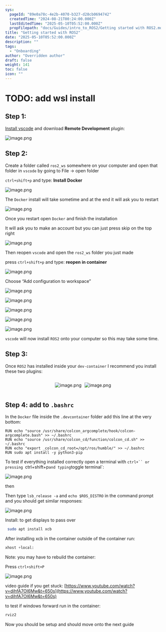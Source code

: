 ```yaml
---
sys:
  pageId: "89e0a78c-4e2b-4070-b327-d28cb0694742"
  createdTime: "2024-08-21T00:24:00.000Z"
  lastEditedTime: "2025-05-10T05:52:00.000Z"
  propFilepath: "docs/Guides/intro_to_ROS2/Getting started with ROS2.md"
title: "Getting started with ROS2"
date: "2025-05-10T05:52:00.000Z"
description: ""
tags:
  - "Onboarding"
author: "Overridden author"
draft: false
weight: 141
toc: false
icon: ""
---
```


# TODO: add wsl install

## Step 1:

[Install vscode](https://code.visualstudio.com/download) and download **Remote Development** plugin:

![image.png](https://prod-files-secure.s3.us-west-2.amazonaws.com/d518164a-d88e-44d1-a4ee-3adb3bd8bce0/efb52993-1881-4a40-b95e-6f020334f022/image.png?X-Amz-Algorithm=AWS4-HMAC-SHA256&X-Amz-Content-Sha256=UNSIGNED-PAYLOAD&X-Amz-Credential=ASIAZI2LB466VYVZQK2F%2F20250622%2Fus-west-2%2Fs3%2Faws4_request&X-Amz-Date=20250622T230829Z&X-Amz-Expires=3600&X-Amz-Security-Token=IQoJb3JpZ2luX2VjEAwaCXVzLXdlc3QtMiJIMEYCIQCjrffS%2BjHPegotPzsK7RfMY4VlvU2y%2F%2BBwDZqqM159QwIhAOU3NjuIlLfjVUDs%2F0LvyMDqVwN5pJIKWLtZjDsKXJxjKogECPX%2F%2F%2F%2F%2F%2F%2F%2F%2F%2FwEQABoMNjM3NDIzMTgzODA1Igzu7omhug6szrvrNecq3AOxiIuOxvx46yhaU0N9mvnJsX3tHn5rYcMRnB49bjR5TVGlm1%2FK0DrjZtzBgdOTfLbfvVElgbP6%2BkNbAJDCckksAdfMLQWPM0GAM%2Bn519fNTyGlVNYSmw%2FWcJAZYuF0zGHvNMQsXkHqjA6jrpOGWzN5BYf9dKoWI8Zov9mO8Q70rOzfuYFITsyRaIgR2AQZUZuxfPCk6u32BdZ2FU37UOue9sAWyEYXSUOerGwmCWzUvZ4EkndfnAY3Tsbd5aQXtrrEbi9jVKrV1a9LTKSsR9USvD2Lr2BroXwa0fDJjrijD7ieDqWziQl%2BcvEZwCeFQ4rMkEmCLcxa%2BNxzu5y1TtclfzLpL08rzKghXJhjsRmuOcd%2F%2BxaPG5Fp3nF6sfdVtyncZBUAHZvhbxvmoFttKZOr4NXTTtU%2BUZ4a%2BCjo6AtIk4uxjooyVuHwO8BQ7RgWXVKTsu%2FVdEEdYhE2wIJDAOtdbD80fvLMR0fQGPBgbUw%2BgrsLFDBaPV0IWB4E%2Bopkpe1fjc1zrkHWfW7vvS77fZXtcdsQHQXuAYYs8DF4OpUjw2NO99PmHGhuYn%2FPBFHq6mqyuRWfV9SlWkYePhoL9HMt3CEojkz00H%2BuFXq5Svq3TMfoBfW%2B3FfgZ8zaczDLx%2BHCBjqkAeocabaF5KScurRJoi6Z7LDai1TC6nyfzjYlTDWsR6a2kBWMlkibIP0IOge3VQGE1mqhwJHC1qCI404GDDaqF7H9AnlIk%2BJ3qx1d2iUy4%2FMcnJv6qSqbDjoURvbiwFi8zp3%2FVDYgxSN7sgB%2FTlfnO64NSxQjByoZBmpRc6mdLEM66ri6y4d%2FEdaE0Ya1Sh2f%2FcOt2z%2B6Be5KAfikUaM5sDZxp%2Bbu&X-Amz-Signature=54e1a0e7889d472292fd4fbc90ff1ca1f0ef2d71700866de1af571be70db87be&X-Amz-SignedHeaders=host&x-amz-checksum-mode=ENABLED&x-id=GetObject)

## Step 2:

Create a folder called `ros2_ws` somewhere on your computer and open that folder in `vscode` by going to File → open folder 

`ctrl+shift+p` and type: **Install Docker**

![image.png](https://prod-files-secure.s3.us-west-2.amazonaws.com/d518164a-d88e-44d1-a4ee-3adb3bd8bce0/2269dc0e-1cd5-47ff-bceb-c04ad9b2eab0/image.png?X-Amz-Algorithm=AWS4-HMAC-SHA256&X-Amz-Content-Sha256=UNSIGNED-PAYLOAD&X-Amz-Credential=ASIAZI2LB466VYVZQK2F%2F20250622%2Fus-west-2%2Fs3%2Faws4_request&X-Amz-Date=20250622T230829Z&X-Amz-Expires=3600&X-Amz-Security-Token=IQoJb3JpZ2luX2VjEAwaCXVzLXdlc3QtMiJIMEYCIQCjrffS%2BjHPegotPzsK7RfMY4VlvU2y%2F%2BBwDZqqM159QwIhAOU3NjuIlLfjVUDs%2F0LvyMDqVwN5pJIKWLtZjDsKXJxjKogECPX%2F%2F%2F%2F%2F%2F%2F%2F%2F%2FwEQABoMNjM3NDIzMTgzODA1Igzu7omhug6szrvrNecq3AOxiIuOxvx46yhaU0N9mvnJsX3tHn5rYcMRnB49bjR5TVGlm1%2FK0DrjZtzBgdOTfLbfvVElgbP6%2BkNbAJDCckksAdfMLQWPM0GAM%2Bn519fNTyGlVNYSmw%2FWcJAZYuF0zGHvNMQsXkHqjA6jrpOGWzN5BYf9dKoWI8Zov9mO8Q70rOzfuYFITsyRaIgR2AQZUZuxfPCk6u32BdZ2FU37UOue9sAWyEYXSUOerGwmCWzUvZ4EkndfnAY3Tsbd5aQXtrrEbi9jVKrV1a9LTKSsR9USvD2Lr2BroXwa0fDJjrijD7ieDqWziQl%2BcvEZwCeFQ4rMkEmCLcxa%2BNxzu5y1TtclfzLpL08rzKghXJhjsRmuOcd%2F%2BxaPG5Fp3nF6sfdVtyncZBUAHZvhbxvmoFttKZOr4NXTTtU%2BUZ4a%2BCjo6AtIk4uxjooyVuHwO8BQ7RgWXVKTsu%2FVdEEdYhE2wIJDAOtdbD80fvLMR0fQGPBgbUw%2BgrsLFDBaPV0IWB4E%2Bopkpe1fjc1zrkHWfW7vvS77fZXtcdsQHQXuAYYs8DF4OpUjw2NO99PmHGhuYn%2FPBFHq6mqyuRWfV9SlWkYePhoL9HMt3CEojkz00H%2BuFXq5Svq3TMfoBfW%2B3FfgZ8zaczDLx%2BHCBjqkAeocabaF5KScurRJoi6Z7LDai1TC6nyfzjYlTDWsR6a2kBWMlkibIP0IOge3VQGE1mqhwJHC1qCI404GDDaqF7H9AnlIk%2BJ3qx1d2iUy4%2FMcnJv6qSqbDjoURvbiwFi8zp3%2FVDYgxSN7sgB%2FTlfnO64NSxQjByoZBmpRc6mdLEM66ri6y4d%2FEdaE0Ya1Sh2f%2FcOt2z%2B6Be5KAfikUaM5sDZxp%2Bbu&X-Amz-Signature=99dbcd3f1abf4a05c57011c930d7a2ed09adb5bce38262d4523bdfe29f741e25&X-Amz-SignedHeaders=host&x-amz-checksum-mode=ENABLED&x-id=GetObject)

The `Docker` install will take sometime and at the end it will ask you to restart

![image.png](https://prod-files-secure.s3.us-west-2.amazonaws.com/d518164a-d88e-44d1-a4ee-3adb3bd8bce0/ed233f78-be33-4b1f-b89c-9c346c0e961e/image.png?X-Amz-Algorithm=AWS4-HMAC-SHA256&X-Amz-Content-Sha256=UNSIGNED-PAYLOAD&X-Amz-Credential=ASIAZI2LB466VYVZQK2F%2F20250622%2Fus-west-2%2Fs3%2Faws4_request&X-Amz-Date=20250622T230829Z&X-Amz-Expires=3600&X-Amz-Security-Token=IQoJb3JpZ2luX2VjEAwaCXVzLXdlc3QtMiJIMEYCIQCjrffS%2BjHPegotPzsK7RfMY4VlvU2y%2F%2BBwDZqqM159QwIhAOU3NjuIlLfjVUDs%2F0LvyMDqVwN5pJIKWLtZjDsKXJxjKogECPX%2F%2F%2F%2F%2F%2F%2F%2F%2F%2FwEQABoMNjM3NDIzMTgzODA1Igzu7omhug6szrvrNecq3AOxiIuOxvx46yhaU0N9mvnJsX3tHn5rYcMRnB49bjR5TVGlm1%2FK0DrjZtzBgdOTfLbfvVElgbP6%2BkNbAJDCckksAdfMLQWPM0GAM%2Bn519fNTyGlVNYSmw%2FWcJAZYuF0zGHvNMQsXkHqjA6jrpOGWzN5BYf9dKoWI8Zov9mO8Q70rOzfuYFITsyRaIgR2AQZUZuxfPCk6u32BdZ2FU37UOue9sAWyEYXSUOerGwmCWzUvZ4EkndfnAY3Tsbd5aQXtrrEbi9jVKrV1a9LTKSsR9USvD2Lr2BroXwa0fDJjrijD7ieDqWziQl%2BcvEZwCeFQ4rMkEmCLcxa%2BNxzu5y1TtclfzLpL08rzKghXJhjsRmuOcd%2F%2BxaPG5Fp3nF6sfdVtyncZBUAHZvhbxvmoFttKZOr4NXTTtU%2BUZ4a%2BCjo6AtIk4uxjooyVuHwO8BQ7RgWXVKTsu%2FVdEEdYhE2wIJDAOtdbD80fvLMR0fQGPBgbUw%2BgrsLFDBaPV0IWB4E%2Bopkpe1fjc1zrkHWfW7vvS77fZXtcdsQHQXuAYYs8DF4OpUjw2NO99PmHGhuYn%2FPBFHq6mqyuRWfV9SlWkYePhoL9HMt3CEojkz00H%2BuFXq5Svq3TMfoBfW%2B3FfgZ8zaczDLx%2BHCBjqkAeocabaF5KScurRJoi6Z7LDai1TC6nyfzjYlTDWsR6a2kBWMlkibIP0IOge3VQGE1mqhwJHC1qCI404GDDaqF7H9AnlIk%2BJ3qx1d2iUy4%2FMcnJv6qSqbDjoURvbiwFi8zp3%2FVDYgxSN7sgB%2FTlfnO64NSxQjByoZBmpRc6mdLEM66ri6y4d%2FEdaE0Ya1Sh2f%2FcOt2z%2B6Be5KAfikUaM5sDZxp%2Bbu&X-Amz-Signature=7bfd625954c1359763f25af3b6ffd91ff12e33d1af2f0ba0eab8107b4404b575&X-Amz-SignedHeaders=host&x-amz-checksum-mode=ENABLED&x-id=GetObject)

Once you restart open `Docker` and finish the installation

It will ask you to make an account but you can just press skip on the top right

![image.png](https://prod-files-secure.s3.us-west-2.amazonaws.com/d518164a-d88e-44d1-a4ee-3adb3bd8bce0/21010ad9-1659-4fd9-9f59-9932a09b2a3d/image.png?X-Amz-Algorithm=AWS4-HMAC-SHA256&X-Amz-Content-Sha256=UNSIGNED-PAYLOAD&X-Amz-Credential=ASIAZI2LB466VYVZQK2F%2F20250622%2Fus-west-2%2Fs3%2Faws4_request&X-Amz-Date=20250622T230829Z&X-Amz-Expires=3600&X-Amz-Security-Token=IQoJb3JpZ2luX2VjEAwaCXVzLXdlc3QtMiJIMEYCIQCjrffS%2BjHPegotPzsK7RfMY4VlvU2y%2F%2BBwDZqqM159QwIhAOU3NjuIlLfjVUDs%2F0LvyMDqVwN5pJIKWLtZjDsKXJxjKogECPX%2F%2F%2F%2F%2F%2F%2F%2F%2F%2FwEQABoMNjM3NDIzMTgzODA1Igzu7omhug6szrvrNecq3AOxiIuOxvx46yhaU0N9mvnJsX3tHn5rYcMRnB49bjR5TVGlm1%2FK0DrjZtzBgdOTfLbfvVElgbP6%2BkNbAJDCckksAdfMLQWPM0GAM%2Bn519fNTyGlVNYSmw%2FWcJAZYuF0zGHvNMQsXkHqjA6jrpOGWzN5BYf9dKoWI8Zov9mO8Q70rOzfuYFITsyRaIgR2AQZUZuxfPCk6u32BdZ2FU37UOue9sAWyEYXSUOerGwmCWzUvZ4EkndfnAY3Tsbd5aQXtrrEbi9jVKrV1a9LTKSsR9USvD2Lr2BroXwa0fDJjrijD7ieDqWziQl%2BcvEZwCeFQ4rMkEmCLcxa%2BNxzu5y1TtclfzLpL08rzKghXJhjsRmuOcd%2F%2BxaPG5Fp3nF6sfdVtyncZBUAHZvhbxvmoFttKZOr4NXTTtU%2BUZ4a%2BCjo6AtIk4uxjooyVuHwO8BQ7RgWXVKTsu%2FVdEEdYhE2wIJDAOtdbD80fvLMR0fQGPBgbUw%2BgrsLFDBaPV0IWB4E%2Bopkpe1fjc1zrkHWfW7vvS77fZXtcdsQHQXuAYYs8DF4OpUjw2NO99PmHGhuYn%2FPBFHq6mqyuRWfV9SlWkYePhoL9HMt3CEojkz00H%2BuFXq5Svq3TMfoBfW%2B3FfgZ8zaczDLx%2BHCBjqkAeocabaF5KScurRJoi6Z7LDai1TC6nyfzjYlTDWsR6a2kBWMlkibIP0IOge3VQGE1mqhwJHC1qCI404GDDaqF7H9AnlIk%2BJ3qx1d2iUy4%2FMcnJv6qSqbDjoURvbiwFi8zp3%2FVDYgxSN7sgB%2FTlfnO64NSxQjByoZBmpRc6mdLEM66ri6y4d%2FEdaE0Ya1Sh2f%2FcOt2z%2B6Be5KAfikUaM5sDZxp%2Bbu&X-Amz-Signature=4154af46509bb75a8051b7deb0af2e821bda6cb9273298475744bcedf5cef07c&X-Amz-SignedHeaders=host&x-amz-checksum-mode=ENABLED&x-id=GetObject)

Then reopen `vscode` and open the `ros2_ws` folder you just made

press `ctrl+shift+p` and type: **reopen in container**

![image.png](https://prod-files-secure.s3.us-west-2.amazonaws.com/d518164a-d88e-44d1-a4ee-3adb3bd8bce0/4e93b8c2-41ad-488c-8095-c74205196118/image.png?X-Amz-Algorithm=AWS4-HMAC-SHA256&X-Amz-Content-Sha256=UNSIGNED-PAYLOAD&X-Amz-Credential=ASIAZI2LB466VYVZQK2F%2F20250622%2Fus-west-2%2Fs3%2Faws4_request&X-Amz-Date=20250622T230829Z&X-Amz-Expires=3600&X-Amz-Security-Token=IQoJb3JpZ2luX2VjEAwaCXVzLXdlc3QtMiJIMEYCIQCjrffS%2BjHPegotPzsK7RfMY4VlvU2y%2F%2BBwDZqqM159QwIhAOU3NjuIlLfjVUDs%2F0LvyMDqVwN5pJIKWLtZjDsKXJxjKogECPX%2F%2F%2F%2F%2F%2F%2F%2F%2F%2FwEQABoMNjM3NDIzMTgzODA1Igzu7omhug6szrvrNecq3AOxiIuOxvx46yhaU0N9mvnJsX3tHn5rYcMRnB49bjR5TVGlm1%2FK0DrjZtzBgdOTfLbfvVElgbP6%2BkNbAJDCckksAdfMLQWPM0GAM%2Bn519fNTyGlVNYSmw%2FWcJAZYuF0zGHvNMQsXkHqjA6jrpOGWzN5BYf9dKoWI8Zov9mO8Q70rOzfuYFITsyRaIgR2AQZUZuxfPCk6u32BdZ2FU37UOue9sAWyEYXSUOerGwmCWzUvZ4EkndfnAY3Tsbd5aQXtrrEbi9jVKrV1a9LTKSsR9USvD2Lr2BroXwa0fDJjrijD7ieDqWziQl%2BcvEZwCeFQ4rMkEmCLcxa%2BNxzu5y1TtclfzLpL08rzKghXJhjsRmuOcd%2F%2BxaPG5Fp3nF6sfdVtyncZBUAHZvhbxvmoFttKZOr4NXTTtU%2BUZ4a%2BCjo6AtIk4uxjooyVuHwO8BQ7RgWXVKTsu%2FVdEEdYhE2wIJDAOtdbD80fvLMR0fQGPBgbUw%2BgrsLFDBaPV0IWB4E%2Bopkpe1fjc1zrkHWfW7vvS77fZXtcdsQHQXuAYYs8DF4OpUjw2NO99PmHGhuYn%2FPBFHq6mqyuRWfV9SlWkYePhoL9HMt3CEojkz00H%2BuFXq5Svq3TMfoBfW%2B3FfgZ8zaczDLx%2BHCBjqkAeocabaF5KScurRJoi6Z7LDai1TC6nyfzjYlTDWsR6a2kBWMlkibIP0IOge3VQGE1mqhwJHC1qCI404GDDaqF7H9AnlIk%2BJ3qx1d2iUy4%2FMcnJv6qSqbDjoURvbiwFi8zp3%2FVDYgxSN7sgB%2FTlfnO64NSxQjByoZBmpRc6mdLEM66ri6y4d%2FEdaE0Ya1Sh2f%2FcOt2z%2B6Be5KAfikUaM5sDZxp%2Bbu&X-Amz-Signature=41e124474960488d418128d4f6f0caada12149eefdd57b48b936001cd3e3d8ee&X-Amz-SignedHeaders=host&x-amz-checksum-mode=ENABLED&x-id=GetObject)

Choose “Add configuration to workspace”

![image.png](https://prod-files-secure.s3.us-west-2.amazonaws.com/d518164a-d88e-44d1-a4ee-3adb3bd8bce0/9560b282-5060-4989-ba37-97e7b2c22476/image.png?X-Amz-Algorithm=AWS4-HMAC-SHA256&X-Amz-Content-Sha256=UNSIGNED-PAYLOAD&X-Amz-Credential=ASIAZI2LB466VYVZQK2F%2F20250622%2Fus-west-2%2Fs3%2Faws4_request&X-Amz-Date=20250622T230829Z&X-Amz-Expires=3600&X-Amz-Security-Token=IQoJb3JpZ2luX2VjEAwaCXVzLXdlc3QtMiJIMEYCIQCjrffS%2BjHPegotPzsK7RfMY4VlvU2y%2F%2BBwDZqqM159QwIhAOU3NjuIlLfjVUDs%2F0LvyMDqVwN5pJIKWLtZjDsKXJxjKogECPX%2F%2F%2F%2F%2F%2F%2F%2F%2F%2FwEQABoMNjM3NDIzMTgzODA1Igzu7omhug6szrvrNecq3AOxiIuOxvx46yhaU0N9mvnJsX3tHn5rYcMRnB49bjR5TVGlm1%2FK0DrjZtzBgdOTfLbfvVElgbP6%2BkNbAJDCckksAdfMLQWPM0GAM%2Bn519fNTyGlVNYSmw%2FWcJAZYuF0zGHvNMQsXkHqjA6jrpOGWzN5BYf9dKoWI8Zov9mO8Q70rOzfuYFITsyRaIgR2AQZUZuxfPCk6u32BdZ2FU37UOue9sAWyEYXSUOerGwmCWzUvZ4EkndfnAY3Tsbd5aQXtrrEbi9jVKrV1a9LTKSsR9USvD2Lr2BroXwa0fDJjrijD7ieDqWziQl%2BcvEZwCeFQ4rMkEmCLcxa%2BNxzu5y1TtclfzLpL08rzKghXJhjsRmuOcd%2F%2BxaPG5Fp3nF6sfdVtyncZBUAHZvhbxvmoFttKZOr4NXTTtU%2BUZ4a%2BCjo6AtIk4uxjooyVuHwO8BQ7RgWXVKTsu%2FVdEEdYhE2wIJDAOtdbD80fvLMR0fQGPBgbUw%2BgrsLFDBaPV0IWB4E%2Bopkpe1fjc1zrkHWfW7vvS77fZXtcdsQHQXuAYYs8DF4OpUjw2NO99PmHGhuYn%2FPBFHq6mqyuRWfV9SlWkYePhoL9HMt3CEojkz00H%2BuFXq5Svq3TMfoBfW%2B3FfgZ8zaczDLx%2BHCBjqkAeocabaF5KScurRJoi6Z7LDai1TC6nyfzjYlTDWsR6a2kBWMlkibIP0IOge3VQGE1mqhwJHC1qCI404GDDaqF7H9AnlIk%2BJ3qx1d2iUy4%2FMcnJv6qSqbDjoURvbiwFi8zp3%2FVDYgxSN7sgB%2FTlfnO64NSxQjByoZBmpRc6mdLEM66ri6y4d%2FEdaE0Ya1Sh2f%2FcOt2z%2B6Be5KAfikUaM5sDZxp%2Bbu&X-Amz-Signature=c6f16259bb455cd63a36bc52fb320944465b7fce85a6f50639361e7c6cd5d3a0&X-Amz-SignedHeaders=host&x-amz-checksum-mode=ENABLED&x-id=GetObject)

![image.png](https://prod-files-secure.s3.us-west-2.amazonaws.com/d518164a-d88e-44d1-a4ee-3adb3bd8bce0/2ee63f81-886b-48e8-a553-dc6e5eac99e4/image.png?X-Amz-Algorithm=AWS4-HMAC-SHA256&X-Amz-Content-Sha256=UNSIGNED-PAYLOAD&X-Amz-Credential=ASIAZI2LB466VYVZQK2F%2F20250622%2Fus-west-2%2Fs3%2Faws4_request&X-Amz-Date=20250622T230829Z&X-Amz-Expires=3600&X-Amz-Security-Token=IQoJb3JpZ2luX2VjEAwaCXVzLXdlc3QtMiJIMEYCIQCjrffS%2BjHPegotPzsK7RfMY4VlvU2y%2F%2BBwDZqqM159QwIhAOU3NjuIlLfjVUDs%2F0LvyMDqVwN5pJIKWLtZjDsKXJxjKogECPX%2F%2F%2F%2F%2F%2F%2F%2F%2F%2FwEQABoMNjM3NDIzMTgzODA1Igzu7omhug6szrvrNecq3AOxiIuOxvx46yhaU0N9mvnJsX3tHn5rYcMRnB49bjR5TVGlm1%2FK0DrjZtzBgdOTfLbfvVElgbP6%2BkNbAJDCckksAdfMLQWPM0GAM%2Bn519fNTyGlVNYSmw%2FWcJAZYuF0zGHvNMQsXkHqjA6jrpOGWzN5BYf9dKoWI8Zov9mO8Q70rOzfuYFITsyRaIgR2AQZUZuxfPCk6u32BdZ2FU37UOue9sAWyEYXSUOerGwmCWzUvZ4EkndfnAY3Tsbd5aQXtrrEbi9jVKrV1a9LTKSsR9USvD2Lr2BroXwa0fDJjrijD7ieDqWziQl%2BcvEZwCeFQ4rMkEmCLcxa%2BNxzu5y1TtclfzLpL08rzKghXJhjsRmuOcd%2F%2BxaPG5Fp3nF6sfdVtyncZBUAHZvhbxvmoFttKZOr4NXTTtU%2BUZ4a%2BCjo6AtIk4uxjooyVuHwO8BQ7RgWXVKTsu%2FVdEEdYhE2wIJDAOtdbD80fvLMR0fQGPBgbUw%2BgrsLFDBaPV0IWB4E%2Bopkpe1fjc1zrkHWfW7vvS77fZXtcdsQHQXuAYYs8DF4OpUjw2NO99PmHGhuYn%2FPBFHq6mqyuRWfV9SlWkYePhoL9HMt3CEojkz00H%2BuFXq5Svq3TMfoBfW%2B3FfgZ8zaczDLx%2BHCBjqkAeocabaF5KScurRJoi6Z7LDai1TC6nyfzjYlTDWsR6a2kBWMlkibIP0IOge3VQGE1mqhwJHC1qCI404GDDaqF7H9AnlIk%2BJ3qx1d2iUy4%2FMcnJv6qSqbDjoURvbiwFi8zp3%2FVDYgxSN7sgB%2FTlfnO64NSxQjByoZBmpRc6mdLEM66ri6y4d%2FEdaE0Ya1Sh2f%2FcOt2z%2B6Be5KAfikUaM5sDZxp%2Bbu&X-Amz-Signature=7e8d79cb11572e0f9e14dd74f71116f9f057f57866fc146084029634e2ceabb2&X-Amz-SignedHeaders=host&x-amz-checksum-mode=ENABLED&x-id=GetObject)

![image.png](https://prod-files-secure.s3.us-west-2.amazonaws.com/d518164a-d88e-44d1-a4ee-3adb3bd8bce0/ae1580b2-b048-407e-aed9-b584224a7a04/image.png?X-Amz-Algorithm=AWS4-HMAC-SHA256&X-Amz-Content-Sha256=UNSIGNED-PAYLOAD&X-Amz-Credential=ASIAZI2LB466VYVZQK2F%2F20250622%2Fus-west-2%2Fs3%2Faws4_request&X-Amz-Date=20250622T230829Z&X-Amz-Expires=3600&X-Amz-Security-Token=IQoJb3JpZ2luX2VjEAwaCXVzLXdlc3QtMiJIMEYCIQCjrffS%2BjHPegotPzsK7RfMY4VlvU2y%2F%2BBwDZqqM159QwIhAOU3NjuIlLfjVUDs%2F0LvyMDqVwN5pJIKWLtZjDsKXJxjKogECPX%2F%2F%2F%2F%2F%2F%2F%2F%2F%2FwEQABoMNjM3NDIzMTgzODA1Igzu7omhug6szrvrNecq3AOxiIuOxvx46yhaU0N9mvnJsX3tHn5rYcMRnB49bjR5TVGlm1%2FK0DrjZtzBgdOTfLbfvVElgbP6%2BkNbAJDCckksAdfMLQWPM0GAM%2Bn519fNTyGlVNYSmw%2FWcJAZYuF0zGHvNMQsXkHqjA6jrpOGWzN5BYf9dKoWI8Zov9mO8Q70rOzfuYFITsyRaIgR2AQZUZuxfPCk6u32BdZ2FU37UOue9sAWyEYXSUOerGwmCWzUvZ4EkndfnAY3Tsbd5aQXtrrEbi9jVKrV1a9LTKSsR9USvD2Lr2BroXwa0fDJjrijD7ieDqWziQl%2BcvEZwCeFQ4rMkEmCLcxa%2BNxzu5y1TtclfzLpL08rzKghXJhjsRmuOcd%2F%2BxaPG5Fp3nF6sfdVtyncZBUAHZvhbxvmoFttKZOr4NXTTtU%2BUZ4a%2BCjo6AtIk4uxjooyVuHwO8BQ7RgWXVKTsu%2FVdEEdYhE2wIJDAOtdbD80fvLMR0fQGPBgbUw%2BgrsLFDBaPV0IWB4E%2Bopkpe1fjc1zrkHWfW7vvS77fZXtcdsQHQXuAYYs8DF4OpUjw2NO99PmHGhuYn%2FPBFHq6mqyuRWfV9SlWkYePhoL9HMt3CEojkz00H%2BuFXq5Svq3TMfoBfW%2B3FfgZ8zaczDLx%2BHCBjqkAeocabaF5KScurRJoi6Z7LDai1TC6nyfzjYlTDWsR6a2kBWMlkibIP0IOge3VQGE1mqhwJHC1qCI404GDDaqF7H9AnlIk%2BJ3qx1d2iUy4%2FMcnJv6qSqbDjoURvbiwFi8zp3%2FVDYgxSN7sgB%2FTlfnO64NSxQjByoZBmpRc6mdLEM66ri6y4d%2FEdaE0Ya1Sh2f%2FcOt2z%2B6Be5KAfikUaM5sDZxp%2Bbu&X-Amz-Signature=f75c2931ec5b494dbfe3d9784f17b8da72672e4675bc8110ae651c127714d7d4&X-Amz-SignedHeaders=host&x-amz-checksum-mode=ENABLED&x-id=GetObject)

![image.png](https://prod-files-secure.s3.us-west-2.amazonaws.com/d518164a-d88e-44d1-a4ee-3adb3bd8bce0/53255b28-f75e-430f-b9e3-c0ac8577e42b/image.png?X-Amz-Algorithm=AWS4-HMAC-SHA256&X-Amz-Content-Sha256=UNSIGNED-PAYLOAD&X-Amz-Credential=ASIAZI2LB466VYVZQK2F%2F20250622%2Fus-west-2%2Fs3%2Faws4_request&X-Amz-Date=20250622T230829Z&X-Amz-Expires=3600&X-Amz-Security-Token=IQoJb3JpZ2luX2VjEAwaCXVzLXdlc3QtMiJIMEYCIQCjrffS%2BjHPegotPzsK7RfMY4VlvU2y%2F%2BBwDZqqM159QwIhAOU3NjuIlLfjVUDs%2F0LvyMDqVwN5pJIKWLtZjDsKXJxjKogECPX%2F%2F%2F%2F%2F%2F%2F%2F%2F%2FwEQABoMNjM3NDIzMTgzODA1Igzu7omhug6szrvrNecq3AOxiIuOxvx46yhaU0N9mvnJsX3tHn5rYcMRnB49bjR5TVGlm1%2FK0DrjZtzBgdOTfLbfvVElgbP6%2BkNbAJDCckksAdfMLQWPM0GAM%2Bn519fNTyGlVNYSmw%2FWcJAZYuF0zGHvNMQsXkHqjA6jrpOGWzN5BYf9dKoWI8Zov9mO8Q70rOzfuYFITsyRaIgR2AQZUZuxfPCk6u32BdZ2FU37UOue9sAWyEYXSUOerGwmCWzUvZ4EkndfnAY3Tsbd5aQXtrrEbi9jVKrV1a9LTKSsR9USvD2Lr2BroXwa0fDJjrijD7ieDqWziQl%2BcvEZwCeFQ4rMkEmCLcxa%2BNxzu5y1TtclfzLpL08rzKghXJhjsRmuOcd%2F%2BxaPG5Fp3nF6sfdVtyncZBUAHZvhbxvmoFttKZOr4NXTTtU%2BUZ4a%2BCjo6AtIk4uxjooyVuHwO8BQ7RgWXVKTsu%2FVdEEdYhE2wIJDAOtdbD80fvLMR0fQGPBgbUw%2BgrsLFDBaPV0IWB4E%2Bopkpe1fjc1zrkHWfW7vvS77fZXtcdsQHQXuAYYs8DF4OpUjw2NO99PmHGhuYn%2FPBFHq6mqyuRWfV9SlWkYePhoL9HMt3CEojkz00H%2BuFXq5Svq3TMfoBfW%2B3FfgZ8zaczDLx%2BHCBjqkAeocabaF5KScurRJoi6Z7LDai1TC6nyfzjYlTDWsR6a2kBWMlkibIP0IOge3VQGE1mqhwJHC1qCI404GDDaqF7H9AnlIk%2BJ3qx1d2iUy4%2FMcnJv6qSqbDjoURvbiwFi8zp3%2FVDYgxSN7sgB%2FTlfnO64NSxQjByoZBmpRc6mdLEM66ri6y4d%2FEdaE0Ya1Sh2f%2FcOt2z%2B6Be5KAfikUaM5sDZxp%2Bbu&X-Amz-Signature=c4a36378f66db02a1b36eb16642fc4b3239cf1e6243d21de470c9a361fe3ab5a&X-Amz-SignedHeaders=host&x-amz-checksum-mode=ENABLED&x-id=GetObject)

![image.png](https://prod-files-secure.s3.us-west-2.amazonaws.com/d518164a-d88e-44d1-a4ee-3adb3bd8bce0/7c562767-5af9-4ffb-97d1-327bcdf4ee00/image.png?X-Amz-Algorithm=AWS4-HMAC-SHA256&X-Amz-Content-Sha256=UNSIGNED-PAYLOAD&X-Amz-Credential=ASIAZI2LB466VYVZQK2F%2F20250622%2Fus-west-2%2Fs3%2Faws4_request&X-Amz-Date=20250622T230829Z&X-Amz-Expires=3600&X-Amz-Security-Token=IQoJb3JpZ2luX2VjEAwaCXVzLXdlc3QtMiJIMEYCIQCjrffS%2BjHPegotPzsK7RfMY4VlvU2y%2F%2BBwDZqqM159QwIhAOU3NjuIlLfjVUDs%2F0LvyMDqVwN5pJIKWLtZjDsKXJxjKogECPX%2F%2F%2F%2F%2F%2F%2F%2F%2F%2FwEQABoMNjM3NDIzMTgzODA1Igzu7omhug6szrvrNecq3AOxiIuOxvx46yhaU0N9mvnJsX3tHn5rYcMRnB49bjR5TVGlm1%2FK0DrjZtzBgdOTfLbfvVElgbP6%2BkNbAJDCckksAdfMLQWPM0GAM%2Bn519fNTyGlVNYSmw%2FWcJAZYuF0zGHvNMQsXkHqjA6jrpOGWzN5BYf9dKoWI8Zov9mO8Q70rOzfuYFITsyRaIgR2AQZUZuxfPCk6u32BdZ2FU37UOue9sAWyEYXSUOerGwmCWzUvZ4EkndfnAY3Tsbd5aQXtrrEbi9jVKrV1a9LTKSsR9USvD2Lr2BroXwa0fDJjrijD7ieDqWziQl%2BcvEZwCeFQ4rMkEmCLcxa%2BNxzu5y1TtclfzLpL08rzKghXJhjsRmuOcd%2F%2BxaPG5Fp3nF6sfdVtyncZBUAHZvhbxvmoFttKZOr4NXTTtU%2BUZ4a%2BCjo6AtIk4uxjooyVuHwO8BQ7RgWXVKTsu%2FVdEEdYhE2wIJDAOtdbD80fvLMR0fQGPBgbUw%2BgrsLFDBaPV0IWB4E%2Bopkpe1fjc1zrkHWfW7vvS77fZXtcdsQHQXuAYYs8DF4OpUjw2NO99PmHGhuYn%2FPBFHq6mqyuRWfV9SlWkYePhoL9HMt3CEojkz00H%2BuFXq5Svq3TMfoBfW%2B3FfgZ8zaczDLx%2BHCBjqkAeocabaF5KScurRJoi6Z7LDai1TC6nyfzjYlTDWsR6a2kBWMlkibIP0IOge3VQGE1mqhwJHC1qCI404GDDaqF7H9AnlIk%2BJ3qx1d2iUy4%2FMcnJv6qSqbDjoURvbiwFi8zp3%2FVDYgxSN7sgB%2FTlfnO64NSxQjByoZBmpRc6mdLEM66ri6y4d%2FEdaE0Ya1Sh2f%2FcOt2z%2B6Be5KAfikUaM5sDZxp%2Bbu&X-Amz-Signature=a443c74e2a3fe6e76d6e950a87bd7f470c0e5a5ccaf8a05d633f750e6bd06b91&X-Amz-SignedHeaders=host&x-amz-checksum-mode=ENABLED&x-id=GetObject)

`vscode` will now install `ROS2` onto your computer so this may take some time.

## Step 3:

Once `ROS2` has installed inside your `dev-container` I recommend you install these two plugins:

<div style="display: flex;flex-direction: row; column-gap:10px; max-width: 630px;justify-content: center;">
<div>

![image.png](https://prod-files-secure.s3.us-west-2.amazonaws.com/d518164a-d88e-44d1-a4ee-3adb3bd8bce0/3fc3d550-5a54-4ba1-ba6b-faa01cdb7369/image.png?X-Amz-Algorithm=AWS4-HMAC-SHA256&X-Amz-Content-Sha256=UNSIGNED-PAYLOAD&X-Amz-Credential=ASIAZI2LB466YSUFCYTW%2F20250622%2Fus-west-2%2Fs3%2Faws4_request&X-Amz-Date=20250622T230831Z&X-Amz-Expires=3600&X-Amz-Security-Token=IQoJb3JpZ2luX2VjEAwaCXVzLXdlc3QtMiJIMEYCIQDs9sq5xIleIrml4C%2Bdj7LX6i%2B%2BYi2uudcOmGNIPYGnmAIhAMcBquY4yN6Nx4eRxSYlT3du8Aj3RhjXn045NaT6BHvdKogECPX%2F%2F%2F%2F%2F%2F%2F%2F%2F%2FwEQABoMNjM3NDIzMTgzODA1Igxy3yuf4qwmkxlE0IUq3AObh12VNvfUZpH%2FQd74bbXXO96d6nQrWJ%2FkGCKKjZ0OmV3JuXY31wWa4xc8y9htK6mBSyCSNvc%2F2lffn55H1LinkrwxG8xk2rExGafTBZ6cBBn1ulAZTl%2B3oko6dFoGtt%2BeWbD7IzuSyaL%2B6WdIzVTR6Y6vQ3%2BUkRLOts%2Fsc29miPIxTuOW6cT%2BNAmf88jS4akm9HJy9%2BIKzKEjI6JVt0C8UngnSQmrnYkyxCPvan0U5RCOwi3Z7bptAC2qGJ3lhTB78ylwC0dId1YwNcmQ2ShPjjFJQePZN%2F%2B3mjEmufbPbI5Eq7Ujeoz1aT1mhQSF3YvXO94yQi3ZrePlfFkeddknBfS3SpnRfN7wEeyC6LT3elGukQVv%2FD1D2%2BOiVSNya4lYnWVMfdbmUuWKcsujwu9IyDYGr2G%2BTa5G6LY2URm3Yc3NRhKff5HxJeKckWyJMCGJfJLlVPUO4iJqknF0sUkN8mcm2aX9En2x8rZvlK%2FUcsziD2H7NcMyY1dBcNpLZgvW8dpT8%2F7LiFYoY%2FI1x4jNXegsL9ZEtnDnmnLMjjQD9EyOftO9dv8Ib3VB0qa3WCNUZkJcTkMYcDwvS3VI6k43YyepmSybpXqla2ohwC1jq0hVt78tg9%2Bcqz2GrzC1x%2BHCBjqkAdR7au4ImzWCsrmubhDRhBWDVs3A9ivXR8YbUWQTbByDy%2Bq%2BffXayoJSfWAgbBK%2FqOaR2sol4mMenyoCsb4I%2BnyME5D04nI5bEOTN3gWuF6C7MfatOyMJQWn7AllcwBAZxotUwq%2F0wdM%2FO91p01%2B0pcEjs7jwT9XrZmUbP1lADS6R%2BFQY%2BhXcQCejXtpjY2iOm14PsstNMRT3F8Ry3ezFAApENLO&X-Amz-Signature=1f88bc9074dab0a49ce3d546dbf371090ad5749e3a05fc934b4781eafe87c249&X-Amz-SignedHeaders=host&x-amz-checksum-mode=ENABLED&x-id=GetObject)

</div>
<div>

![image.png](https://prod-files-secure.s3.us-west-2.amazonaws.com/d518164a-d88e-44d1-a4ee-3adb3bd8bce0/d994cc66-13c2-4093-a5a3-f84cf4601a82/image.png?X-Amz-Algorithm=AWS4-HMAC-SHA256&X-Amz-Content-Sha256=UNSIGNED-PAYLOAD&X-Amz-Credential=ASIAZI2LB466VC3D3GWW%2F20250622%2Fus-west-2%2Fs3%2Faws4_request&X-Amz-Date=20250622T230831Z&X-Amz-Expires=3600&X-Amz-Security-Token=IQoJb3JpZ2luX2VjEAwaCXVzLXdlc3QtMiJGMEQCIFZ59FzuCnlEFPEBdGA0yALCMEsnQtmBMxgZUjDcZl89AiB86tU81EY6s%2BD7vemqbHWbH4Y7SoG4wuYe6mHvXOLjaiqIBAj1%2F%2F%2F%2F%2F%2F%2F%2F%2F%2F8BEAAaDDYzNzQyMzE4MzgwNSIMWPkkz1yUyhUUbiJ3KtwDa0L%2BnkC2QN3xOJDagMlNb5JOPi37t4ft4kUXK8FYfh0yOOhgexZBMm8MnDr2IaMIDKB8t5YIUd%2FXwYUqNW%2FkBtdcLRKkaWSH654Z8cIFvwO8DByYcL57sRnokfwkWCEAtcBrU6E6eJLNA7NSSjKwsTRaQmS7SaH0m67MBHUjCHU1X1osrzWG2x75guUjjOK8HKUTjJWKs%2BaSma%2By0sCjOVdSRUpuwvtu%2B1G%2BsG9Ssr2990XRs9WMNi%2BozdbejBgjTvt%2B%2B%2BcoDZsgVYwNb32eEehjFwgNNwpHGD0kucfysXykl2xojo0Lgk7Tcv%2FI3omFoPXEgJwn4g8Xk3Kvlgp5KyzwzQigMDQ5a%2BI19PC%2BdjImGR8kq7W6JYDPpZUGsITstp%2BgFpzHT2R7T%2FND00%2F7Rsq2vIlUnDY3%2BOFbC1VavTlGICWK4%2FsRO3U4EE3L%2B3bDyxDe0zgUYrqRpynYFGKz%2FVXfnQbWRnDyMrX3CboCX4qEeac73koxGhomC6xVtDs1jGuuuSRK8rIPZ30U5buMDXEJb7CjntcHAdNWpyFIBk0PDDQDMH4N6887nFfj6CMy07k1PsrH9hXuH611XUcn1UOhIGdO4xX0v2vToY5kBRqSwSGYzgVTBP0KZuwwgsfhwgY6pgF4KVJ%2FjxMkE56IgLim6uw9iuyEfikIPBIB9KmysUEcIdLqAU42FKQ4r2NpnoeFsA5fXy0GVDwTwLtRkG3L5FsL%2FK4TDQ2oKeTcRObMBudOnwk%2BdEPX%2FvDNA3FTYhwrp6JBlZhQ9OmA0TyLUswVf1ri1WHLpMJ2dtT6nSTigzTFthqt5WC0HZSMA3u3Wsg0cOiJeJytGhor69tURaXcr31jciE5OcDL&X-Amz-Signature=cff54acbf8f89fd0bd263729ee09290a1e5ce57a0cda601488e1a9c992ec01cb&X-Amz-SignedHeaders=host&x-amz-checksum-mode=ENABLED&x-id=GetObject)

</div>
</div>

## Step 4: add to `.bashrc`

In the `Docker` file inside the `.devcontainer` folder add this line at the very bottom: 

```docker
RUN echo "source /usr/share/colcon_argcomplete/hook/colcon-argcomplete.bash" >> ~/.bashrc
RUN echo "source /usr/share/colcon_cd/function/colcon_cd.sh" >> ~/.bashrc
RUN echo "export _colcon_cd_root=/opt/ros/humble/" >> ~/.bashrc
RUN sudo apt install -y python3-pip 
```

To test if everything installed correctly open a terminal with `ctrl+`` or pressing `ctrl+shift+p` and typing `toggle terminal`:

![image.png](https://prod-files-secure.s3.us-west-2.amazonaws.com/d518164a-d88e-44d1-a4ee-3adb3bd8bce0/6a4943d8-b04e-4c02-9a58-775f3384d1a5/image.png?X-Amz-Algorithm=AWS4-HMAC-SHA256&X-Amz-Content-Sha256=UNSIGNED-PAYLOAD&X-Amz-Credential=ASIAZI2LB466VYVZQK2F%2F20250622%2Fus-west-2%2Fs3%2Faws4_request&X-Amz-Date=20250622T230829Z&X-Amz-Expires=3600&X-Amz-Security-Token=IQoJb3JpZ2luX2VjEAwaCXVzLXdlc3QtMiJIMEYCIQCjrffS%2BjHPegotPzsK7RfMY4VlvU2y%2F%2BBwDZqqM159QwIhAOU3NjuIlLfjVUDs%2F0LvyMDqVwN5pJIKWLtZjDsKXJxjKogECPX%2F%2F%2F%2F%2F%2F%2F%2F%2F%2FwEQABoMNjM3NDIzMTgzODA1Igzu7omhug6szrvrNecq3AOxiIuOxvx46yhaU0N9mvnJsX3tHn5rYcMRnB49bjR5TVGlm1%2FK0DrjZtzBgdOTfLbfvVElgbP6%2BkNbAJDCckksAdfMLQWPM0GAM%2Bn519fNTyGlVNYSmw%2FWcJAZYuF0zGHvNMQsXkHqjA6jrpOGWzN5BYf9dKoWI8Zov9mO8Q70rOzfuYFITsyRaIgR2AQZUZuxfPCk6u32BdZ2FU37UOue9sAWyEYXSUOerGwmCWzUvZ4EkndfnAY3Tsbd5aQXtrrEbi9jVKrV1a9LTKSsR9USvD2Lr2BroXwa0fDJjrijD7ieDqWziQl%2BcvEZwCeFQ4rMkEmCLcxa%2BNxzu5y1TtclfzLpL08rzKghXJhjsRmuOcd%2F%2BxaPG5Fp3nF6sfdVtyncZBUAHZvhbxvmoFttKZOr4NXTTtU%2BUZ4a%2BCjo6AtIk4uxjooyVuHwO8BQ7RgWXVKTsu%2FVdEEdYhE2wIJDAOtdbD80fvLMR0fQGPBgbUw%2BgrsLFDBaPV0IWB4E%2Bopkpe1fjc1zrkHWfW7vvS77fZXtcdsQHQXuAYYs8DF4OpUjw2NO99PmHGhuYn%2FPBFHq6mqyuRWfV9SlWkYePhoL9HMt3CEojkz00H%2BuFXq5Svq3TMfoBfW%2B3FfgZ8zaczDLx%2BHCBjqkAeocabaF5KScurRJoi6Z7LDai1TC6nyfzjYlTDWsR6a2kBWMlkibIP0IOge3VQGE1mqhwJHC1qCI404GDDaqF7H9AnlIk%2BJ3qx1d2iUy4%2FMcnJv6qSqbDjoURvbiwFi8zp3%2FVDYgxSN7sgB%2FTlfnO64NSxQjByoZBmpRc6mdLEM66ri6y4d%2FEdaE0Ya1Sh2f%2FcOt2z%2B6Be5KAfikUaM5sDZxp%2Bbu&X-Amz-Signature=688149af1284fc43e244ad26fee43cb61732768f4ff59b244f998002188cd501&X-Amz-SignedHeaders=host&x-amz-checksum-mode=ENABLED&x-id=GetObject)

then 

Then type `lsb_release -a` and `echo $ROS_DISTRO` in the command prompt and you should get similar responses:

![image.png](https://prod-files-secure.s3.us-west-2.amazonaws.com/d518164a-d88e-44d1-a4ee-3adb3bd8bce0/3e635dec-a805-4e85-8b9e-d000e5b71a4e/image.png?X-Amz-Algorithm=AWS4-HMAC-SHA256&X-Amz-Content-Sha256=UNSIGNED-PAYLOAD&X-Amz-Credential=ASIAZI2LB466VYVZQK2F%2F20250622%2Fus-west-2%2Fs3%2Faws4_request&X-Amz-Date=20250622T230829Z&X-Amz-Expires=3600&X-Amz-Security-Token=IQoJb3JpZ2luX2VjEAwaCXVzLXdlc3QtMiJIMEYCIQCjrffS%2BjHPegotPzsK7RfMY4VlvU2y%2F%2BBwDZqqM159QwIhAOU3NjuIlLfjVUDs%2F0LvyMDqVwN5pJIKWLtZjDsKXJxjKogECPX%2F%2F%2F%2F%2F%2F%2F%2F%2F%2FwEQABoMNjM3NDIzMTgzODA1Igzu7omhug6szrvrNecq3AOxiIuOxvx46yhaU0N9mvnJsX3tHn5rYcMRnB49bjR5TVGlm1%2FK0DrjZtzBgdOTfLbfvVElgbP6%2BkNbAJDCckksAdfMLQWPM0GAM%2Bn519fNTyGlVNYSmw%2FWcJAZYuF0zGHvNMQsXkHqjA6jrpOGWzN5BYf9dKoWI8Zov9mO8Q70rOzfuYFITsyRaIgR2AQZUZuxfPCk6u32BdZ2FU37UOue9sAWyEYXSUOerGwmCWzUvZ4EkndfnAY3Tsbd5aQXtrrEbi9jVKrV1a9LTKSsR9USvD2Lr2BroXwa0fDJjrijD7ieDqWziQl%2BcvEZwCeFQ4rMkEmCLcxa%2BNxzu5y1TtclfzLpL08rzKghXJhjsRmuOcd%2F%2BxaPG5Fp3nF6sfdVtyncZBUAHZvhbxvmoFttKZOr4NXTTtU%2BUZ4a%2BCjo6AtIk4uxjooyVuHwO8BQ7RgWXVKTsu%2FVdEEdYhE2wIJDAOtdbD80fvLMR0fQGPBgbUw%2BgrsLFDBaPV0IWB4E%2Bopkpe1fjc1zrkHWfW7vvS77fZXtcdsQHQXuAYYs8DF4OpUjw2NO99PmHGhuYn%2FPBFHq6mqyuRWfV9SlWkYePhoL9HMt3CEojkz00H%2BuFXq5Svq3TMfoBfW%2B3FfgZ8zaczDLx%2BHCBjqkAeocabaF5KScurRJoi6Z7LDai1TC6nyfzjYlTDWsR6a2kBWMlkibIP0IOge3VQGE1mqhwJHC1qCI404GDDaqF7H9AnlIk%2BJ3qx1d2iUy4%2FMcnJv6qSqbDjoURvbiwFi8zp3%2FVDYgxSN7sgB%2FTlfnO64NSxQjByoZBmpRc6mdLEM66ri6y4d%2FEdaE0Ya1Sh2f%2FcOt2z%2B6Be5KAfikUaM5sDZxp%2Bbu&X-Amz-Signature=a05e8bb82205c1a53eccb92cb404120196cbdd674cee8bb22f580ba68299bdc3&X-Amz-SignedHeaders=host&x-amz-checksum-mode=ENABLED&x-id=GetObject)

Install:  to get displays to pass over

```bash
 sudo apt install xcb
```

After installing xcb in the container outside of the container run:

```python
xhost +local:
```

Note: you may have to rebuild the container:

Press `ctrl+shift+P`

![image.png](https://prod-files-secure.s3.us-west-2.amazonaws.com/d518164a-d88e-44d1-a4ee-3adb3bd8bce0/6c2be660-2618-4c38-9c26-53554f7a0b7b/image.png?X-Amz-Algorithm=AWS4-HMAC-SHA256&X-Amz-Content-Sha256=UNSIGNED-PAYLOAD&X-Amz-Credential=ASIAZI2LB466VYVZQK2F%2F20250622%2Fus-west-2%2Fs3%2Faws4_request&X-Amz-Date=20250622T230829Z&X-Amz-Expires=3600&X-Amz-Security-Token=IQoJb3JpZ2luX2VjEAwaCXVzLXdlc3QtMiJIMEYCIQCjrffS%2BjHPegotPzsK7RfMY4VlvU2y%2F%2BBwDZqqM159QwIhAOU3NjuIlLfjVUDs%2F0LvyMDqVwN5pJIKWLtZjDsKXJxjKogECPX%2F%2F%2F%2F%2F%2F%2F%2F%2F%2FwEQABoMNjM3NDIzMTgzODA1Igzu7omhug6szrvrNecq3AOxiIuOxvx46yhaU0N9mvnJsX3tHn5rYcMRnB49bjR5TVGlm1%2FK0DrjZtzBgdOTfLbfvVElgbP6%2BkNbAJDCckksAdfMLQWPM0GAM%2Bn519fNTyGlVNYSmw%2FWcJAZYuF0zGHvNMQsXkHqjA6jrpOGWzN5BYf9dKoWI8Zov9mO8Q70rOzfuYFITsyRaIgR2AQZUZuxfPCk6u32BdZ2FU37UOue9sAWyEYXSUOerGwmCWzUvZ4EkndfnAY3Tsbd5aQXtrrEbi9jVKrV1a9LTKSsR9USvD2Lr2BroXwa0fDJjrijD7ieDqWziQl%2BcvEZwCeFQ4rMkEmCLcxa%2BNxzu5y1TtclfzLpL08rzKghXJhjsRmuOcd%2F%2BxaPG5Fp3nF6sfdVtyncZBUAHZvhbxvmoFttKZOr4NXTTtU%2BUZ4a%2BCjo6AtIk4uxjooyVuHwO8BQ7RgWXVKTsu%2FVdEEdYhE2wIJDAOtdbD80fvLMR0fQGPBgbUw%2BgrsLFDBaPV0IWB4E%2Bopkpe1fjc1zrkHWfW7vvS77fZXtcdsQHQXuAYYs8DF4OpUjw2NO99PmHGhuYn%2FPBFHq6mqyuRWfV9SlWkYePhoL9HMt3CEojkz00H%2BuFXq5Svq3TMfoBfW%2B3FfgZ8zaczDLx%2BHCBjqkAeocabaF5KScurRJoi6Z7LDai1TC6nyfzjYlTDWsR6a2kBWMlkibIP0IOge3VQGE1mqhwJHC1qCI404GDDaqF7H9AnlIk%2BJ3qx1d2iUy4%2FMcnJv6qSqbDjoURvbiwFi8zp3%2FVDYgxSN7sgB%2FTlfnO64NSxQjByoZBmpRc6mdLEM66ri6y4d%2FEdaE0Ya1Sh2f%2FcOt2z%2B6Be5KAfikUaM5sDZxp%2Bbu&X-Amz-Signature=70a034d4dd7908fc63625b11f1139a0f35e198b339b66d99ea4088e0ad87efc5&X-Amz-SignedHeaders=host&x-amz-checksum-mode=ENABLED&x-id=GetObject)

video guide if you get stuck: [https://www.youtube.com/watch?v=dihfA7Ol6Mw&t=650s](https://www.youtube.com/watch?v=dihfA7Ol6Mw&t=650s)

to test if windows forward run in the container:

```bash
rviz2
```

Now you should be setup and should move onto the next guide 
